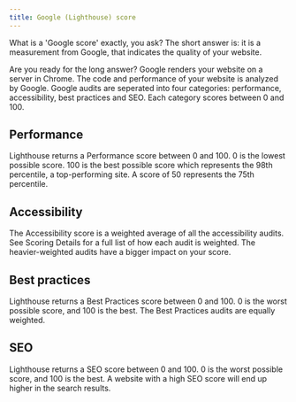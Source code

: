 ```yaml
---
title: Google (Lighthouse) score
---
```


What is a 'Google score' exactly, you ask? The short answer is: it is a measurement from Google, that indicates the quality of your website.

Are you ready for the long answer? Google renders your website on a server in Chrome. The code and performance of your website is analyzed by Google. Google audits are seperated into four categories: performance, accessibility, best practices and SEO. Each category scores between 0 and 100.

## Performance

Lighthouse returns a Performance score between 0 and 100. 0 is the lowest possible score. 100 is the best possible score which represents the 98th percentile, a top-performing site. A score of 50 represents the 75th percentile.

## Accessibility

The Accessibility score is a weighted average of all the accessibility audits. See Scoring Details for a full list of how each audit is weighted. The heavier-weighted audits have a bigger impact on your score. 

## Best practices

Lighthouse returns a Best Practices score between 0 and 100. 0 is the worst possible score, and 100 is the best. The Best Practices audits are equally weighted.

## SEO

Lighthouse returns a SEO score between 0 and 100. 0 is the worst possible score, and 100 is the best. A website with a high SEO score will end up higher in the search results.